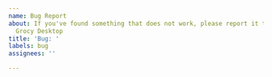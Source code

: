 ```yaml
---
name: Bug Report
about: If you've found something that does not work, please report it to help improve
  Grocy Desktop
title: 'Bug: '
labels: bug
assignees: ''

---
```


<!--
Please make sure to:

- Describe the bug as detailed as possible by providing the exact steps how to reproduce it
- Attach screenshots where useful
- Check if the problem was maybe already reported or fixed by searching open and closed issues here
- Keep it to one topic per issue
-->
